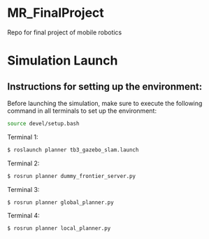 # MR_FinalProject
Repo for final project of mobile robotics

# Simulation Launch

## Instructions for setting up the environment:

Before launching the simulation, make sure to execute the following command in all terminals to set up the environment:

```bash
source devel/setup.bash
```

Terminal 1:  
```bash
$ roslaunch planner tb3_gazebo_slam.launch 
```

Terminal 2:  
```bash
$ rosrun planner dummy_frontier_server.py 
```
 
Terminal 3:  
```bash
$ rosrun planner global_planner.py 
```
 
Terminal 4:  
```bash
$ rosrun planner local_planner.py 
```
 
